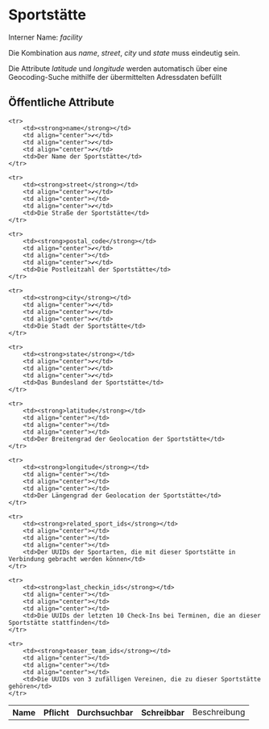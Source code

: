 # Sportstätte

Interner Name: *facility*

Die Kombination aus *name*, *street*, *city* und *state* muss eindeutig sein.

Die Attribute *latitude* und *longitude* werden automatisch über eine Geocoding-Suche mithilfe der übermittelten Adressdaten befüllt

## Öffentliche Attribute


<table>
	<tr>
		<th align="left">Name</th>
		<th>Pflicht</th>
		<th>Durchsuchbar</th>
		<th>Schreibbar</th>
		<td>Beschreibung</td>
	</tr>

	<tr>
		<td><strong>name</strong></td>
		<td align="center">✔</td>
		<td align="center">✔</td>
		<td align="center">✔</td>
		<td>Der Name der Sportstätte</td>
	</tr>

	<tr>
		<td><strong>street</strong></td>
		<td align="center">✔</td>
		<td align="center"></td>
		<td align="center">✔</td>
		<td>Die Straße der Sportstätte</td>
	</tr>

	<tr>
		<td><strong>postal_code</strong></td>
		<td align="center">✔</td>
		<td align="center"></td>
		<td align="center">✔</td>
		<td>Die Postleitzahl der Sportstätte</td>
	</tr>

	<tr>
		<td><strong>city</strong></td>
		<td align="center">✔</td>
		<td align="center">✔</td>
		<td align="center">✔</td>
		<td>Die Stadt der Sportstätte</td>
	</tr>

	<tr>
		<td><strong>state</strong></td>
		<td align="center">✔</td>
		<td align="center">✔</td>
		<td align="center">✔</td>
		<td>Das Bundesland der Sportstätte</td>
	</tr>

	<tr>
		<td><strong>latitude</strong></td>
		<td align="center"></td>
		<td align="center"></td>
		<td align="center"></td>
		<td>Der Breitengrad der Geolocation der Sportstätte</td>
	</tr>

	<tr>
		<td><strong>longitude</strong></td>
		<td align="center"></td>
		<td align="center"></td>
		<td align="center"></td>
		<td>Der Längengrad der Geolocation der Sportstätte</td>
	</tr>

	<tr>
		<td><strong>related_sport_ids</strong></td>
		<td align="center"></td>
		<td align="center"></td>
		<td align="center"></td>
		<td>Der UUIDs der Sportarten, die mit dieser Sportstätte in Verbindung gebracht werden können</td>
	</tr>

	<tr>
		<td><strong>last_checkin_ids</strong></td>
		<td align="center"></td>
		<td align="center"></td>
		<td align="center"></td>
		<td>Die UUIDs der letzten 10 Check-Ins bei Terminen, die an dieser Sportstätte stattfinden</td>
	</tr>

	<tr>
		<td><strong>teaser_team_ids</strong></td>
		<td align="center"></td>
		<td align="center"></td>
		<td align="center"></td>
		<td>Die UUIDs von 3 zufälligen Vereinen, die zu dieser Sportstätte gehören</td>
	</tr>

</table>

